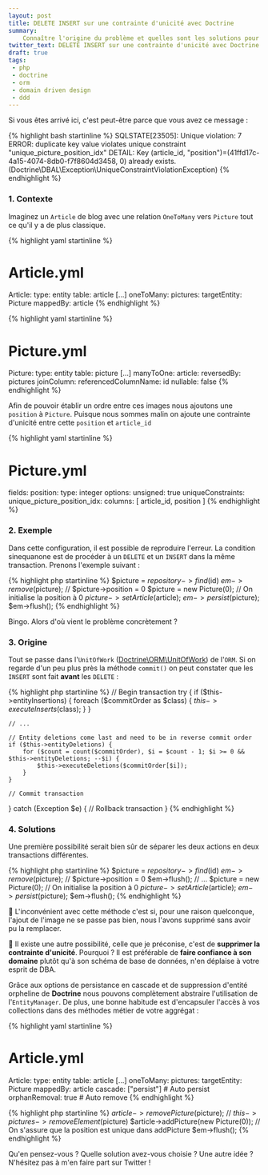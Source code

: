 ```yaml
---
layout: post
title: DELETE INSERT sur une contrainte d'unicité avec Doctrine
summary:
    Connaître l'origine du problème et quelles sont les solutions pour faire face à ce genre de cas.
twitter_text: DELETE INSERT sur une contrainte d'unicité avec Doctrine. Faire confiance à son domaine.
draft: true
tags:
 - php
 - doctrine
 - orm
 - domain driven design
 - ddd
---
```


Si vous êtes arrivé ici, c'est peut-être parce que vous avez ce message :

{% highlight bash startinline %}
SQLSTATE[23505]: Unique violation: 7 ERROR:  duplicate key value violates unique constraint "unique_picture_position_idx"
DETAIL:  Key (article_id, "position")=(41ffd17c-4a15-4074-8db0-f7f8604d3458, 0) already exists. (Doctrine\DBAL\Exception\UniqueConstraintViolationException)
{% endhighlight %}

### 1. Contexte

Imaginez un `Article` de blog avec une relation `OneToMany` vers `Picture` tout ce qu'il y a de plus classique.

{% highlight yaml startinline %}
# Article.yml

Article:
    type: entity
    table: article
    [...]
    oneToMany:
        pictures:
            targetEntity: Picture
            mappedBy: article
{% endhighlight %}

{% highlight yaml startinline %}
# Picture.yml

Picture:
    type: entity
    table: picture
    [...]
    manyToOne:
        article:
            reversedBy: pictures
            joinColumn:
                referencedColumnName: id
                nullable: false
{% endhighlight %}

Afin de pouvoir établir un ordre entre ces images nous ajoutons une `position` à `Picture`.
Puisque nous sommes malin on ajoute une contrainte d'unicité entre cette `position` et `article_id`

{% highlight yaml startinline %}
# Picture.yml

fields:
    position:
        type: integer
        options:
            unsigned: true
    uniqueConstraints:
        unique_picture_position_idx:
            columns: [ article_id, position ]
{% endhighlight %}

### 2. Exemple

Dans cette configuration, il est possible de reproduire l'erreur.
La condition sinequanone est de procéder à un `DELETE` et un `INSERT` dans la même transaction.
Prenons l'exemple suivant :

{% highlight php startinline %}
$picture = $repository->find($id)
$em->remove($picture); // $picture->position = 0
$picture = new Picture(0); // On initialise la position à 0
$picture->setArticle($article);
$em->persist($picture);
$em->flush();
{% endhighlight %}

Bingo. Alors d'où vient le problème concrètement ?

### 3. Origine

Tout se passe dans l'`UnitOfWork` ([Doctrine\ORM\UnitOfWork](https://github.com/doctrine/doctrine2/blob/2.5/lib/Doctrine/ORM/UnitOfWork.php#L375)) de l'`ORM`.
Si on regarde d'un peu plus près la méthode `commit()` on peut constater que les `INSERT` sont fait **avant** les `DELETE` :

{% highlight php startinline %}
// Begin transaction
try {
    if ($this->entityInsertions) {
        foreach ($commitOrder as $class) {
            $this->executeInserts($class);
        }
    }

    // ...

    // Entity deletions come last and need to be in reverse commit order
    if ($this->entityDeletions) {
        for ($count = count($commitOrder), $i = $count - 1; $i >= 0 && $this->entityDeletions; --$i) {
            $this->executeDeletions($commitOrder[$i]);
        }
    }

    // Commit transaction
} catch (Exception $e) {
    // Rollback transaction
}
{% endhighlight %}

### 4. Solutions

Une première possibilité serait bien sûr de séparer les deux actions en deux transactions différentes.

{% highlight php startinline %}
$picture = $repository->find($id)
$em->remove($picture); // $picture->position = 0
$em->flush();
// ...
$picture = new Picture(0); // On initialise la position à 0
$picture->setArticle($article);
$em->persist($picture);
$em->flush();
{% endhighlight %}

:bug: L'inconvénient avec cette méthode c'est si, pour une raison quelconque, l'ajout de l'image ne se passe pas bien, nous l'avons supprimé sans avoir pu la remplacer.

:art: Il existe une autre possibilité, celle que je préconise, c'est de **supprimer la contrainte d'unicité**.
Pourquoi ? Il est préférable de **faire confiance à son domaine** plutôt qu'à son schéma de base de données, n'en déplaise à votre esprit de DBA.

Grâce aux options de persistance en cascade et de suppression d'entité orpheline de **Doctrine** nous pouvons complètement abstraire l'utilisation de l'`EntityManager`.
De plus, une bonne habitude est d'encapsuler l'accès à vos collections dans des méthodes métier de votre aggrégat :

{% highlight yaml startinline %}
# Article.yml

Article:
    type: entity
    table: article
    [...]
    oneToMany:
        pictures:
            targetEntity: Picture
            mappedBy: article
            cascade: ["persist"] # Auto persist
            orphanRemoval: true  # Auto remove
{% endhighlight %}

{% highlight php startinline %}
$article->removePicture($picture); // $this->pictures->removeElement($picture)
$article->addPicture(new Picture(0)); // On s'assure que la position est unique dans addPicture
$em->flush();
{% endhighlight %}

Qu'en pensez-vous ? Quelle solution avez-vous choisie ? Une autre idée ?
N'hésitez pas à m'en faire part sur Twitter !